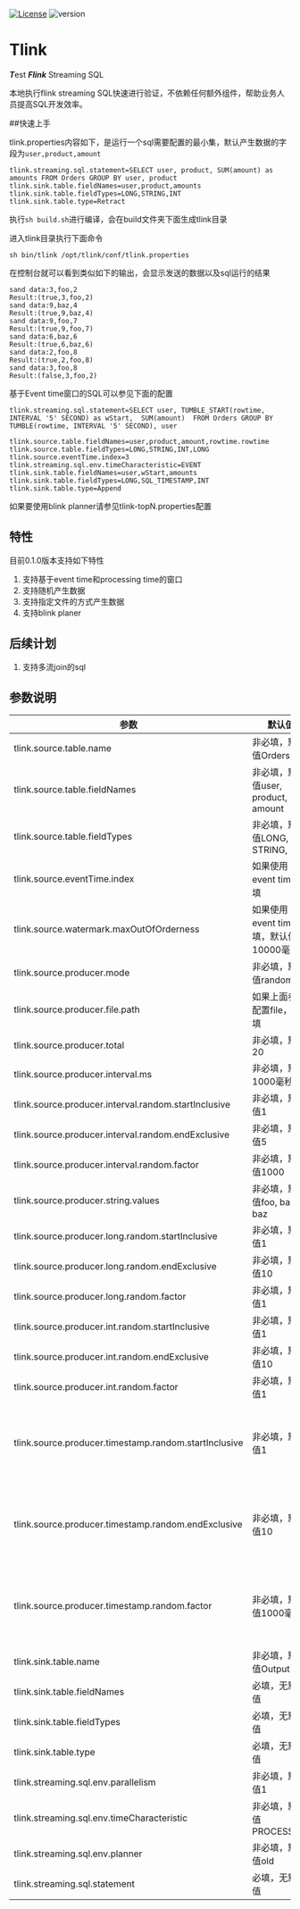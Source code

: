 [![License](https://img.shields.io/badge/license-MIT-green.svg)](LICENSE)
![version](https://img.shields.io/badge/version-0.1.0-blue.svg?maxAge=2592000)

# Tlink
***T***est ***Flink*** Streaming SQL

本地执行flink streaming SQL快速进行验证，不依赖任何额外组件，帮助业务人员提高SQL开发效率。

##快速上手

tlink.properties内容如下，是运行一个sql需要配置的最小集，默认产生数据的字段为`user,product,amount`

```properties
tlink.streaming.sql.statement=SELECT user, product, SUM(amount) as amounts FROM Orders GROUP BY user, product
tlink.sink.table.fieldNames=user,product,amounts
tlink.sink.table.fieldTypes=LONG,STRING,INT
tlink.sink.table.type=Retract
```

执行`sh build.sh`进行编译，会在build文件夹下面生成tlink目录

进入tlink目录执行下面命令

```shell
sh bin/tlink /opt/tlink/conf/tlink.properties
```

在控制台就可以看到类似如下的输出，会显示发送的数据以及sql运行的结果

```shell
sand data:3,foo,2
Result:(true,3,foo,2)
sand data:9,baz,4
Result:(true,9,baz,4)
sand data:9,foo,7
Result:(true,9,foo,7)
sand data:6,baz,6
Result:(true,6,baz,6)
sand data:2,foo,8
Result:(true,2,foo,8)
sand data:3,foo,8
Result:(false,3,foo,2)
```

基于Event time窗口的SQL可以参见下面的配置

```properties
tlink.streaming.sql.statement=SELECT user, TUMBLE_START(rowtime, INTERVAL '5' SECOND) as wStart,  SUM(amount)  FROM Orders GROUP BY TUMBLE(rowtime, INTERVAL '5' SECOND), user

tlink.source.table.fieldNames=user,product,amount,rowtime.rowtime
tlink.source.table.fieldTypes=LONG,STRING,INT,LONG
tlink.source.eventTime.index=3
tlink.streaming.sql.env.timeCharacteristic=EVENT
tlink.sink.table.fieldNames=user,wStart,amounts
tlink.sink.table.fieldTypes=LONG,SQL_TIMESTAMP,INT
tlink.sink.table.type=Append
```

如果要使用blink planner请参见tlink-topN.properties配置

## 特性

目前0.1.0版本支持如下特性

1. 支持基于event time和processing time的窗口
2. 支持随机产生数据
3. 支持指定文件的方式产生数据
4. 支持blink planer

## 后续计划

1. 支持多流join的sql

## 参数说明

| 参数                                                  | 默认值                                  | 含义                                                         |
| ----------------------------------------------------- | --------------------------------------- | ------------------------------------------------------------ |
| tlink.source.table.name                               | 非必填，默认值Orders                    | 数据源注册的表名                                             |
| tlink.source.table.fieldNames                         | 非必填，默认值user, product, amount     | 数据源字段名                                                 |
| tlink.source.table.fieldTypes                         | 非必填，默认值LONG, STRING, INT         | 数据源字段类型                                               |
| tlink.source.eventTime.index                          | 如果使用event time必填                  | event time字段在所有字段中的位置                             |
| tlink.source.watermark.maxOutOfOrderness              | 如果使用event time必填，默认值10000毫米 | 最大允许延迟时间                                             |
| tlink.source.producer.mode                            | 非必填，默认值random                    | 产生数据的方式，可选值random或者file                         |
| tlink.source.producer.file.path                       | 如果上面参数配置file，必填              | 数据文件绝对路径                                             |
| tlink.source.producer.total                           | 非必填，默认20                          | 随机模式下总共产生的数据量                                   |
| tlink.source.producer.interval.ms                     | 非必填，默认1000毫秒                    | 产生数据的固定时间间隔，如果不配置，采用下面的随机时间间隔   |
| tlink.source.producer.interval.random.startInclusive  | 非必填，默认值1                         | 默认含义为RandomUtils.nextLong(1,5)*1000                     |
| tlink.source.producer.interval.random.endExclusive    | 非必填，默认值5                         | 默认含义为RandomUtils.nextLong(1,5)*1000                     |
| tlink.source.producer.interval.random.factor          | 非必填，默认值1000                      | 默认含义为RandomUtils.nextLong(1,5)*1000                     |
| tlink.source.producer.string.values                   | 非必填，默认值foo, bar, baz             | 字符串字段候选数据集，随机选择一个作为string类型字段的值     |
| tlink.source.producer.long.random.startInclusive      | 非必填，默认值1                         | 默认含义为RandomUtils.nextLong(1,10)*1                       |
| tlink.source.producer.long.random.endExclusive        | 非必填，默认值10                        | 默认含义为RandomUtils.nextLong(1,10)*1                       |
| tlink.source.producer.long.random.factor              | 非必填，默认值1                         | 默认含义为RandomUtils.nextLong(1,10)*1                       |
| tlink.source.producer.int.random.startInclusive       | 非必填，默认值1                         | 默认含义为RandomUtils.nextInt(1,10)*1                        |
| tlink.source.producer.int.random.endExclusive         | 非必填，默认值10                        | 默认含义为RandomUtils.nextInt(1,10)*1                        |
| tlink.source.producer.int.random.factor               | 非必填，默认值1                         | 默认含义为RandomUtils.nextInt(1,10)*1                        |
| tlink.source.producer.timestamp.random.startInclusive | 非必填，默认值1                         | 默认通过RandomUtils.nextLong(1,10)*1000产生一个随机数，如果是偶数当前时间戳减去这个随机数作为event time，如果是奇数当前时间戳加上这个随机数作为event time |
| tlink.source.producer.timestamp.random.endExclusive   | 非必填，默认值10                        | 默认通过RandomUtils.nextLong(1,10)*1000产生一个随机数，如果是偶数当前时间戳减去这个随机数作为event time，如果是奇数当前时间戳加上这个随机数作为event time |
| tlink.source.producer.timestamp.random.factor         | 非必填，默认值1000毫秒                  | 默认通过RandomUtils.nextLong(1,10)*1000产生一个随机数，如果是偶数当前时间戳减去这个随机数作为event time，如果是奇数当前时间戳加上这个随机数作为event time |
| tlink.sink.table.name                                 | 非必填，默认值Output                    | 输出表的名字                                                 |
| tlink.sink.table.fieldNames                           | 必填，无默认值                          | 输出字段                                                     |
| tlink.sink.table.fieldTypes                           | 必填，无默认值                          | 输出字段类型                                                 |
| tlink.sink.table.type                                 | 必填，无默认值                          | 输出表的类型，可选值为Append或者Retract                      |
| tlink.streaming.sql.env.parallelism                   | 非必填，默认值1                         | 并行度                                                       |
| tlink.streaming.sql.env.timeCharacteristic            | 非必填，默认值PROCESSING                | 设置使用那种时间机制，可选值为EVENT或者PROCESSING            |
| tlink.streaming.sql.env.planner                       | 非必填，默认值old                       | 设置planner，可选值为old或者blink                            |
| tlink.streaming.sql.statement                         | 必填，无默认值                          | 要执行的sql语句                                              |
